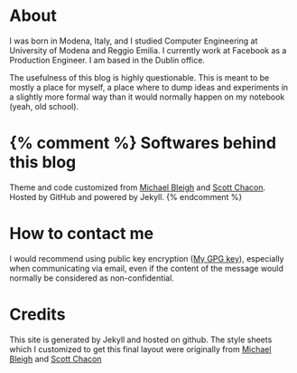 About
=====
I was born in Modena, Italy, and I studied Computer Engineering 
at University of Modena and Reggio Emilia. I currently work at Facebook as 
a Production Engineer. I am based in the Dublin office.

The usefulness of this blog is highly questionable. This is meant to be mostly a place
for myself, a place where to dump ideas and experiments in a slightly more formal
way than it would normally happen on my notebook (yeah, old school).

{% comment %}
Softwares behind this blog
=========================

Theme and code customized from <a href="http://github.com/mbleigh"><u>Michael Bleigh</u></a> and
<a href="http://github.com/schacon/schacon.github.com/"><u>Scott Chacon</u></a>.
Hosted by GitHub and powered by Jekyll.
{% endcomment %}

How to contact me
=================
<div id='email'>I would recommend using public key encryption 
(<a href="http://pgp.mit.edu/pks/lookup?op=get&search=0xD2C3A4BDB715E658" target="_blank">My GPG key</a>), especially when communicating via email,
even if the content of the message would normally be considered as non-confidential.
</div>

Credits
=======
This site is generated by Jekyll and hosted on github. The style sheets which
I customized to get this final layout were originally from <a href="http://github.com/mbleigh" target="_blank"><u>Michael Bleigh</u></a> and
<a href="http://schacon.github.io/" target="_blank"><u>Scott Chacon</u></a>

